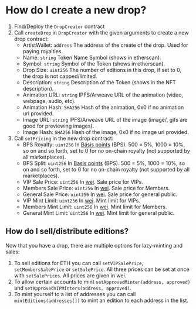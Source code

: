 # How do I create a new drop?

1. Find/Deploy the `DropCreator` contract
2. Call `createDrop` in `DropCreator` with the given arguments to create a new drop contract:
   - ArtistWallet: `address` The address of the create of the drop. Used for paying royalties.
   - Name: `string` Token Name Symbol (shows in etherscan).
   - Symbol: `string` Symbol of the Token (shows in etherscan).
   - Drop Size: `uint256` The number of editions in this drop, if set to 0, the drop is not capped/limited.   
   - Description: `string` Description of the Token (shows in the NFT description).
   - Animation URL: `string` IPFS/Arweave URL of the animation (video, webpage, audio, etc).
   - Animation Hash: `SHA256` Hash of the animation, 0x0 if no animation url provided.
   - Image URL: `string` IPFS/Arweave URL of the image (image/, gifs are good for previewing images).
   - Image Hash: `SHA256` Hash of the image, 0x0 if no image url provided.
3. Call `setPricing` in the new drop contract:
   - BPS Royalty: `uint256` In [Basis points][bps] (BPS). 500 = 5%, 1000 = 10%, so on and so forth, set to 0 for no on-chain royalty (not supported by all marketplaces).
   - BPS Split: `uint256` In [Basis points][bps] (BPS). 500 = 5%, 1000 = 10%, so on and so forth, set to 0 for no on-chain royalty (not supported by all marketplaces).
   - VIP Sale Price: `uint256` In [wei][wei]. Sale price for VIPs.
   - Members Sale Price: `uint256` In [wei][wei]. Sale price for Members.
   - General Sale Price: `uint256` In [wei][wei]. Sale price for general public.   
   - VIP Mint Limit: `uint256` In [wei][wei]. Mint limit for VIPs.
   - Members Mint Limit: `uint256` In [wei][wei]. Mint limit for Members.
   - General Mint Limit: `uint256` In [wei][wei]. Mint limit for general public.     

## How do I sell/distribute editions?

Now that you have a drop, there are multiple options for lazy-minting and sales:

1. To sell editions for ETH you can call `setVIPSalePrice`, `setMembersSalePrice` or `setSalePrice`. All three prices can be set at once with `setSalePrices`. All prices are given in wei.
2. To allow certain accounts to mint `setApprovedMinter(address, approved)` and `setApprovedVIPMinters(address, approved)`.
3. To mint yourself to a list of addresses you can call `mintEditions(addresses[])` to mint an edition to each address in the list.

[bps]: https://www.investopedia.com/terms/b/basispoint.asp
[wei]: https://www.alchemy.com/gwei-calculator
